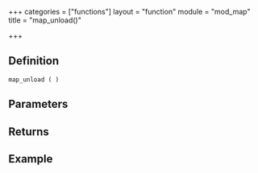 +++
categories = ["functions"]
layout = "function"
module = "mod_map"
title = "map_unload()"

+++

## Definition

    map_unload ( )

## Parameters

## Returns

## Example
